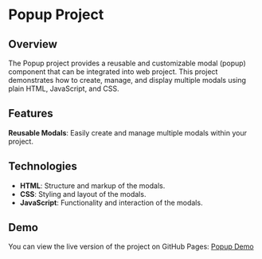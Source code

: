 # Popup Project

## Overview

The Popup project provides a reusable and customizable modal (popup) component that can be integrated into web project. This project demonstrates how to create, manage, and display multiple modals using plain HTML, JavaScript, and CSS.

## Features

**Reusable Modals**: Easily create and manage multiple modals within your project.

## Technologies

- **HTML**: Structure and markup of the modals.
- **CSS**: Styling and layout of the modals.
- **JavaScript**: Functionality and interaction of the modals.


## Demo

You can view the live version of the project on GitHub Pages: [Popup Demo](https://ramison213.github.io/popup/)
